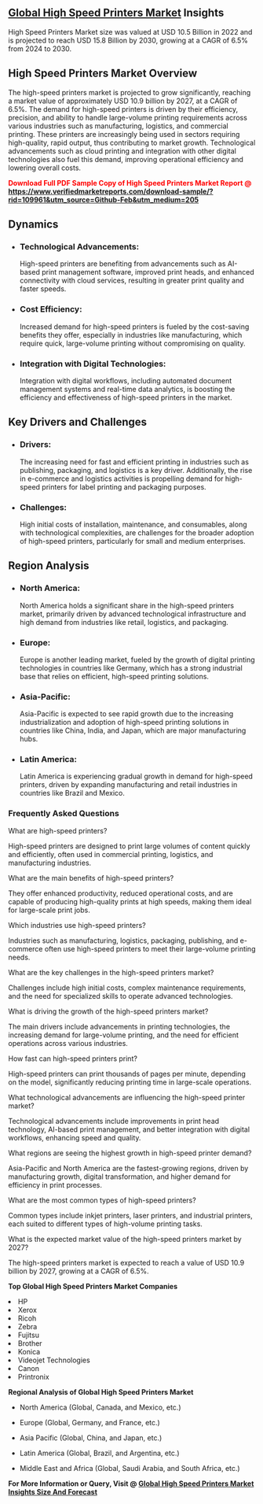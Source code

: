 <h2><a href="https://www.verifiedmarketreports.com/download-sample/?rid=109961&amp;utm_source=Github&amp;utm_medium=205" target="_blank">Global High Speed Printers Market</a> Insights</h2><p>High Speed Printers Market size was valued at USD 10.5 Billion in 2022 and is projected to reach USD 15.8 Billion by 2030, growing at a CAGR of 6.5% from 2024 to 2030.</p><p> <h2>High Speed Printers Market Overview</h2> <p>The high-speed printers market is projected to grow significantly, reaching a market value of approximately USD 10.9 billion by 2027, at a CAGR of 6.5%. The demand for high-speed printers is driven by their efficiency, precision, and ability to handle large-volume printing requirements across various industries such as manufacturing, logistics, and commercial printing. These printers are increasingly being used in sectors requiring high-quality, rapid output, thus contributing to market growth. Technological advancements such as cloud printing and integration with other digital technologies also fuel this demand, improving operational efficiency and lowering overall costs.</p> <p><strong><p><span class=""><span style="color: #ff0000;"><strong>Download Full PDF Sample Copy of High Speed Printers Market Report</strong> @ </span><a href="https://www.verifiedmarketreports.com/download-sample/?rid=109961&amp;utm_source=Github-Feb&amp;utm_medium=205" target="_blank">https://www.verifiedmarketreports.com/download-sample/?rid=109961&amp;utm_source=Github-Feb&amp;utm_medium=205</a></span></p></strong></p> <h2>Dynamics</h2> <ul> <li><h3>Technological Advancements:</h3> High-speed printers are benefiting from advancements such as AI-based print management software, improved print heads, and enhanced connectivity with cloud services, resulting in greater print quality and faster speeds.</li> <li><h3>Cost Efficiency:</h3> Increased demand for high-speed printers is fueled by the cost-saving benefits they offer, especially in industries like manufacturing, which require quick, large-volume printing without compromising on quality.</li> <li><h3>Integration with Digital Technologies:</h3> Integration with digital workflows, including automated document management systems and real-time data analytics, is boosting the efficiency and effectiveness of high-speed printers in the market.</li> </ul> <h2>Key Drivers and Challenges</h2> <ul> <li><h3>Drivers:</h3> The increasing need for fast and efficient printing in industries such as publishing, packaging, and logistics is a key driver. Additionally, the rise in e-commerce and logistics activities is propelling demand for high-speed printers for label printing and packaging purposes.</li> <li><h3>Challenges:</h3> High initial costs of installation, maintenance, and consumables, along with technological complexities, are challenges for the broader adoption of high-speed printers, particularly for small and medium enterprises.</li> </ul> <h2>Region Analysis</h2> <ul> <li><h3>North America:</h3> North America holds a significant share in the high-speed printers market, primarily driven by advanced technological infrastructure and high demand from industries like retail, logistics, and packaging.</li> <li><h3>Europe:</h3> Europe is another leading market, fueled by the growth of digital printing technologies in countries like Germany, which has a strong industrial base that relies on efficient, high-speed printing solutions.</li> <li><h3>Asia-Pacific:</h3> Asia-Pacific is expected to see rapid growth due to the increasing industrialization and adoption of high-speed printing solutions in countries like China, India, and Japan, which are major manufacturing hubs.</li> <li><h3>Latin America:</h3> Latin America is experiencing gradual growth in demand for high-speed printers, driven by expanding manufacturing and retail industries in countries like Brazil and Mexico.</li> </ul> <h3>Frequently Asked Questions</h3> <p>What are high-speed printers?</p> <p>High-speed printers are designed to print large volumes of content quickly and efficiently, often used in commercial printing, logistics, and manufacturing industries.</p> <p>What are the main benefits of high-speed printers?</p> <p>They offer enhanced productivity, reduced operational costs, and are capable of producing high-quality prints at high speeds, making them ideal for large-scale print jobs.</p> <p>Which industries use high-speed printers?</p> <p>Industries such as manufacturing, logistics, packaging, publishing, and e-commerce often use high-speed printers to meet their large-volume printing needs.</p> <p>What are the key challenges in the high-speed printers market?</p> <p>Challenges include high initial costs, complex maintenance requirements, and the need for specialized skills to operate advanced technologies.</p> <p>What is driving the growth of the high-speed printers market?</p> <p>The main drivers include advancements in printing technologies, the increasing demand for large-volume printing, and the need for efficient operations across various industries.</p> <p>How fast can high-speed printers print?</p> <p>High-speed printers can print thousands of pages per minute, depending on the model, significantly reducing printing time in large-scale operations.</p> <p>What technological advancements are influencing the high-speed printer market?</p> <p>Technological advancements include improvements in print head technology, AI-based print management, and better integration with digital workflows, enhancing speed and quality.</p> <p>What regions are seeing the highest growth in high-speed printer demand?</p> <p>Asia-Pacific and North America are the fastest-growing regions, driven by manufacturing growth, digital transformation, and higher demand for efficiency in print processes.</p> <p>What are the most common types of high-speed printers?</p> <p>Common types include inkjet printers, laser printers, and industrial printers, each suited to different types of high-volume printing tasks.</p> <p>What is the expected market value of the high-speed printers market by 2027?</p> <p>The high-speed printers market is expected to reach a value of USD 10.9 billion by 2027, growing at a CAGR of 6.5%.</p> </p><p><strong>Top Global High Speed Printers Market Companies</strong></p><div data-test-id=""><p><li>HP</li><li> Xerox</li><li> Ricoh</li><li> Zebra</li><li> Fujitsu</li><li> Brother</li><li> Konica</li><li> Videojet Technologies</li><li> Canon</li><li> Printronix</li></p><div><strong>Regional Analysis of&nbsp;Global High Speed Printers Market</strong></div><ul><li dir="ltr"><p dir="ltr">North America&nbsp;(Global, Canada, and Mexico, etc.)</p></li><li dir="ltr"><p dir="ltr">Europe (Global, Germany, and France, etc.)</p></li><li dir="ltr"><p dir="ltr">Asia Pacific&nbsp;(Global, China, and Japan, etc.)</p></li><li dir="ltr"><p dir="ltr">Latin America&nbsp;(Global, Brazil, and Argentina, etc.)</p></li><li dir="ltr">Middle East and Africa&nbsp;(Global, Saudi Arabia, and South Africa, etc.)</li></ul><p><strong>For More Information or Query, Visit @&nbsp;</strong><strong><a href="https://www.verifiedmarketreports.com/product/global-high-speed-printers-market-2019-by-manufacturers-regions-type-and-application-forecast-to-2024/?utm_source=Github&amp;utm_medium=205" target="_blank">Global High Speed Printers Market Insights Size And Forecast</a></strong></p></div>
